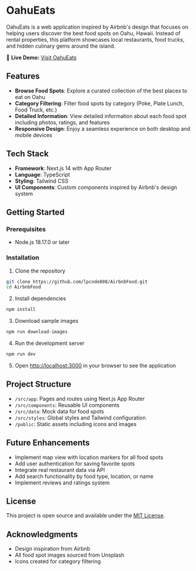 # OahuEats

OahuEats is a web application inspired by Airbnb's design that focuses on helping users discover the best food spots on Oahu, Hawaii. Instead of rental properties, this platform showcases local restaurants, food trucks, and hidden culinary gems around the island.

🔗 **Live Demo:** [Visit OahuEats](https://lpcode808.github.io/AirbnbFood/)

## Features

- **Browse Food Spots**: Explore a curated collection of the best places to eat on Oahu
- **Category Filtering**: Filter food spots by category (Poke, Plate Lunch, Food Truck, etc.)
- **Detailed Information**: View detailed information about each food spot including photos, ratings, and features
- **Responsive Design**: Enjoy a seamless experience on both desktop and mobile devices

## Tech Stack

- **Framework**: Next.js 14 with App Router
- **Language**: TypeScript
- **Styling**: Tailwind CSS
- **UI Components**: Custom components inspired by Airbnb's design system

## Getting Started

### Prerequisites

- Node.js 18.17.0 or later

### Installation

1. Clone the repository
```bash
git clone https://github.com/lpcode808/AirbnbFood.git
cd AirbnbFood
```

2. Install dependencies
```bash
npm install
```

3. Download sample images
```bash
npm run download-images
```

4. Run the development server
```bash
npm run dev
```

5. Open [http://localhost:3000](http://localhost:3000) in your browser to see the application

## Project Structure

- `/src/app`: Pages and routes using Next.js App Router
- `/src/components`: Reusable UI components
- `/src/data`: Mock data for food spots
- `/src/styles`: Global styles and Tailwind configuration
- `/public`: Static assets including icons and images

## Future Enhancements

- Implement map view with location markers for all food spots
- Add user authentication for saving favorite spots
- Integrate real restaurant data via API
- Add search functionality by food type, location, or name
- Implement reviews and ratings system

## License

This project is open source and available under the [MIT License](LICENSE).

## Acknowledgments

- Design inspiration from Airbnb
- All food spot images sourced from Unsplash
- Icons created for category filtering 